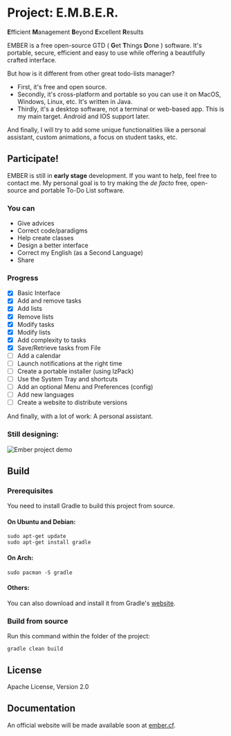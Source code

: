 # Project: E.M.B.E.R.
**E**fficient **M**anagement **B**eyond **E**xcellent **R**esults

EMBER is a free open-source GTD ( **G**et **T**hings **D**one ) software.
It's portable, secure, efficient and easy to use while offering a beautifully
crafted interface.

But how is it different from other great todo-lists manager?

* First, it's free and open source.
* Secondly, it's cross-platform and portable so you can use it on MacOS, Windows, Linux, etc. It's written in Java.
* Thirdly, it's a desktop software, not a terminal or web-based app. This is my main target. Android and IOS support later.

And finally, I will try to add some unique functionalities like a personal assistant, custom animations, a focus on student tasks, etc.


## Participate!
EMBER is still in **early stage** development. If you want to help, feel free to contact me.
My personal goal is to try making the *de facto* free, open-source and portable To-Do List software.

### You can
- Give advices
- Correct code/paradigms
- Help create classes
- Design a better interface
- Correct my English (as a Second Language)
- Share

### Progress
- [x] Basic Interface
- [x] Add and remove tasks
- [x] Add lists
- [x] Remove lists
- [x] Modify tasks
- [x] Modify lists
- [x] Add complexity to tasks
- [x] Save/Retrieve tasks from File
- [ ] Add a calendar
- [ ] Launch notifications at the right time
- [ ] Create a portable installer (using IzPack)
- [ ] Use the System Tray and shortcuts
- [ ] Add an optional Menu and Preferences (config)
- [ ] Add new languages
- [ ] Create a website to distribute versions

And finally, with a lot of work: A personal assistant.

### Still designing:
![Ember project demo](https://user-images.githubusercontent.com/19310562/31048357-4a9d4a5a-a5e9-11e7-9ad1-e8d17cf4bc1f.gif)

## Build

### Prerequisites

You need to install Gradle to build this project from source.

#### On Ubuntu and Debian:
```
sudo apt-get update
sudo apt-get install gradle
```

#### On Arch:
```
sudo pacman -S gradle
```

#### Others:
You can also download and install it from Gradle's [website](https://gradle.org/install/).

### Build from source
Run this command within the folder of the project:
```
gradle clean build
```

## License
Apache License, Version 2.0

## Documentation
An official website will be made available soon at [ember.cf](ember.cf).